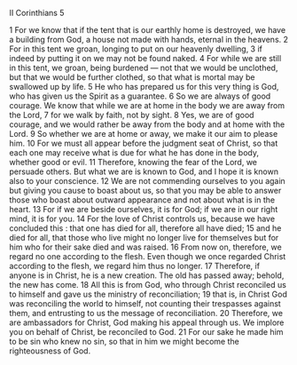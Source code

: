 II Corinthians 5

1	For we know that if the tent that is our earthly home is destroyed, we have a building from God, a house not made with hands, eternal in the heavens.
2	For in this tent we groan, longing to put on our heavenly dwelling,
3	if indeed by putting it on we may not be found naked.
4	For while we are still in this tent, we groan, being burdened — not that we would be unclothed, but that we would be further clothed, so that what is mortal may be swallowed up by life.
5	He who has prepared us for this very thing is God, who has given us the Spirit as a guarantee.
6	So we are always of good courage. We know that while we are at home in the body we are away from the Lord,
7	for we walk by faith, not by sight.
8	Yes, we are of good courage, and we would rather be away from the body and at home with the Lord.
9	So whether we are at home or away, we make it our aim to please him.
10	For we must all appear before the judgment seat of Christ, so that each one may receive what is due for what he has done in the body, whether good or evil.
11	Therefore, knowing the fear of the Lord, we persuade others. But what we are is known to God, and I hope it is known also to your conscience.
12	We are not commending ourselves to you again but giving you cause to boast about us, so that you may be able to answer those who boast about outward appearance and not about what is in the heart.
13	For if we are beside ourselves, it is for God; if we are in our right mind, it is for you.
14	For the love of Christ controls us, because we have concluded this : that one has died for all, therefore all have died;
15	and he died for all, that those who live might no longer live for themselves but for him who for their sake died and was raised.
16	From now on, therefore, we regard no one according to the flesh. Even though we once regarded Christ according to the flesh, we regard him thus no longer.
17	Therefore, if anyone is in Christ, he is a new creation. The old has passed away; behold, the new has come.
18	All this is from God, who through Christ reconciled us to himself and gave us the ministry of reconciliation;
19	that is, in Christ God was reconciling the world to himself, not counting their trespasses against them, and entrusting to us the message of reconciliation.
20	Therefore, we are ambassadors for Christ, God making his appeal through us. We implore you on behalf of Christ, be reconciled to God.
21	For our sake he made him to be sin who knew no sin, so that in him we might become the righteousness of God.

